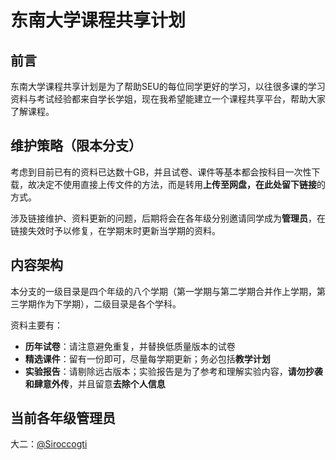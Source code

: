 # 东南大学课程共享计划

## 前言

东南大学课程共享计划是为了帮助SEU的每位同学更好的学习，以往很多课的学习资料与考试经验都来自学长学姐，现在我希望能建立一个课程共享平台，帮助大家了解课程。

## 维护策略（限本分支）

考虑到目前已有的资料已达数十GB，并且试卷、课件等基本都会按科目一次性下载，故决定不使用直接上传文件的方法，而是转用**上传至网盘，在此处留下链接**的方式。

涉及链接维护、资料更新的问题，后期将会在各年级分别邀请同学成为**管理员**，在链接失效时予以修复，在学期末时更新当学期的资料。

## 内容架构

本分支的一级目录是四个年级的八个学期（第一学期与第二学期合并作上学期，第三学期作为下学期），二级目录是各个学科。

资料主要有：
*   **历年试卷**：请注意避免重复，并替换低质量版本的试卷
*   **精选课件**：留有一份即可，尽量每学期更新；务必包括**教学计划**
*   **实验报告**：请剔除远古版本；实验报告是为了参考和理解实验内容，**请勿抄袭和肆意外传**，并且留意**去除个人信息**

## 当前各年级管理员

大二：[@Siroccogti](https://github.com/Sciroccogti)

